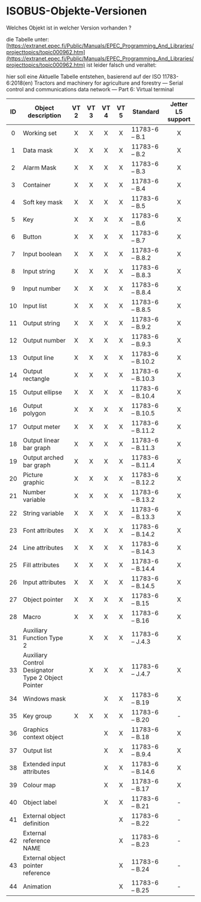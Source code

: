 # ISOBUS-Objekte-Versionen

Welches Objekt ist in welcher Version vorhanden ? 

die Tabelle unter: 
[https://extranet.epec.fi/Public/Manuals/EPEC_Programming_And_Libraries/projecttopics/topic000962.htm](https://extranet.epec.fi/Public/Manuals/EPEC_Programming_And_Libraries/projecttopics/topic000962.htm)
ist leider falsch und veraltet: 

hier soll eine Aktuelle Tabelle entstehen, 
basierend auf der ISO 11783-6:2018(en)
Tractors and machinery for agriculture and forestry — Serial control and communications data network — Part 6: Virtual terminal

|  ID | Object description                                 | VT 2 | VT 3 | VT 4 | VT 5 | Standard         | Jetter L5 support |
| :-: | -------------------------------------------------- | :--: | :--: | :--: | :--: | ---------------- | :---------------: |
|  0  | Working set                                        |   X  |   X  |   X  |   X  | 11783-6 – B.1    |         X         |
|  1  | Data mask                                          |   X  |   X  |   X  |   X  | 11783-6 – B.2    |         X         |
|  2  | Alarm Mask                                         |   X  |   X  |   X  |   X  | 11783-6 – B.3    |         X         |
|  3  | Container                                          |   X  |   X  |   X  |   X  | 11783-6 – B.4    |         X         |
|  4  | Soft key mask                                      |   X  |   X  |   X  |   X  | 11783-6 – B.5    |         X         |
|  5  | Key                                                |   X  |   X  |   X  |   X  | 11783-6 – B.6    |         X         |
|  6  | Button                                             |   X  |   X  |   X  |   X  | 11783-6 – B.7    |         X         |
|  7  | Input boolean                                      |   X  |   X  |   X  |   X  | 11783-6 – B.8.2  |         X         |
|  8  | Input string                                       |   X  |   X  |   X  |   X  | 11783-6 – B.8.3  |         X         |
|  9  | Input number                                       |   X  |   X  |   X  |   X  | 11783-6 – B.8.4  |         X         |
|  10 | Input list                                         |   X  |   X  |   X  |   X  | 11783-6 – B.8.5  |         X         |
|  11 | Output string                                      |   X  |   X  |   X  |   X  | 11783-6 – B.9.2  |         X         |
|  12 | Output number                                      |   X  |   X  |   X  |   X  | 11783-6 – B.9.3  |         X         |
|  13 | Output line                                        |   X  |   X  |   X  |   X  | 11783-6 – B.10.2 |         X         |
|  14 | Output rectangle                                   |   X  |   X  |   X  |   X  | 11783-6 – B.10.3 |         X         |
|  15 | Output ellipse                                     |   X  |   X  |   X  |   X  | 11783-6 – B.10.4 |         X         |
|  16 | Output polygon                                     |   X  |   X  |   X  |   X  | 11783-6 – B.10.5 |         X         |
|  17 | Output meter                                       |   X  |   X  |   X  |   X  | 11783-6 – B.11.2 |         X         |
|  18 | Output linear bar graph                            |   X  |   X  |   X  |   X  | 11783-6 – B.11.3 |         X         |
|  19 | Output arched bar graph                            |   X  |   X  |   X  |   X  | 11783-6 – B.11.4 |         X         |
|  20 | Picture graphic                                    |   X  |   X  |   X  |   X  | 11783-6 – B.12.2 |         X         |
|  21 | Number variable                                    |   X  |   X  |   X  |   X  | 11783-6 – B.13.2 |         X         |
|  22 | String variable                                    |   X  |   X  |   X  |   X  | 11783-6 – B.13.3 |         X         |
|  23 | Font attributes                                    |   X  |   X  |   X  |   X  | 11783-6 – B.14.2 |         X         |
|  24 | Line attributes                                    |   X  |   X  |   X  |   X  | 11783-6 – B.14.3 |         X         |
|  25 | Fill attributes                                    |   X  |   X  |   X  |   X  | 11783-6 – B.14.4 |         X         |
|  26 | Input attributes                                   |   X  |   X  |   X  |   X  | 11783-6 – B.14.5 |         X         |
|  27 | Object pointer                                     |   X  |   X  |   X  |   X  | 11783-6 – B.15   |         X         |
|  28 | Macro                                              |   X  |   X  |   X  |   X  | 11783-6 – B.16   |         X         |
|  31 | Auxiliary Function Type 2                          |      |   X  |   X  |   X  | 11783-6 – J.4.3  |         X         |
|  33 | Auxiliary Control Designator Type 2 Object Pointer |      |   X  |   X  |   X  | 11783-6 – J.4.7  |         X         |
|  34 | Windows mask                                       |      |      |   X  |   X  | 11783-6 – B.19   |         X         |
|  35 | Key group                                          |   X  |   X  |   X  |   X  | 11783-6 – B.20   |         -         |
|  36 | Graphics context object                            |      |      |   X  |   X  | 11783-6 – B.18   |         X         |
|  37 | Output list                                        |      |      |   X  |   X  | 11783-6 – B.9.4  |         X         |
|  38 | Extended input attributes                          |      |      |   X  |   X  | 11783-6 – B.14.6 |         X         |
|  39 | Colour map                                         |      |      |   X  |   X  | 11783-6 – B.17   |         X         |
|  40 | Object label                                       |      |      |   X  |   X  | 11783-6 – B.21   |         -         |
|  41 | External object definition                         |      |      |      |   X  | 11783-6 – B.22   |         -         |
|  42 | External reference NAME                            |      |      |      |   X  | 11783-6 – B.23   |         -         |
|  43 | External object pointer reference                  |      |      |      |   X  | 11783-6 – B.24   |         -         |
|  44 | Animation                                          |      |      |      |   X  | 11783-6 – B.25   |         -         |
